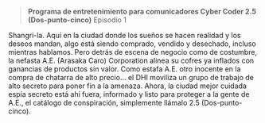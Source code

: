 > **Programa de entretenimiento para comunicadores Cyber ​​Coder 2.5 (Dos-punto-cinco)**
 Episodio 1

 Shangri-la.  Aquí en la ciudad donde los sueños se hacen realidad y los deseos mandan, algo está
 siendo comprado, vendido y desechado, incluso mientras hablamos.  Pero detrás de escena de
 negocio como de costumbre, la nefasta A.E. (Arasaka Caro) Corporation alinea su
 cofres ya inflados con ganancias de productos sin valor.  Como estafa A.E.
 otro inocente en la compra de chatarra de alto precio... el DHI moviliza un
 grupo de trabajo de alto secreto para poner fin a la amenaza.  Ahora, la ciudad mejor cuidada
 espía secreto está ahí fuera, informado y listo para proteger a la gente de A.E., el
 catálogo de conspiración, simplemente llámalo 2.5 (Dos-punto-cinco).
